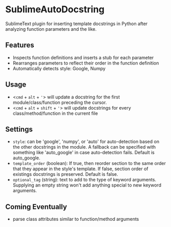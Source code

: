SublimeAutoDocstring
====================

SublimeText plugin for inserting template docstrings in Python after analyzing
function parameters and the like.

Features
--------

  - Inspects function definitions and inserts a stub for each parameter
  - Rearranges parameters to reflect their order in the function definition
  - Automatically detects style: Google, Numpy

Usage
-----

  - <`cmd` + `alt` + `'`> will update a docstring for the first module/class/function preceding the cursor.
  - <`cmd` + `alt` + `shift` + `'`> will update docstrings for every class/method/function in the current file

Settings
--------

  - `style`: can be 'google', 'numpy', or 'auto' for auto-detection based on the other docstrings in the module. A fallback can be specified with something like 'auto_google' in case auto-detection fails. Default is auto_google.
  - `template_order` (boolean): If true, then reorder section to the same order that they appear in the style's template. If false, section order of existings docstrings is preserved. Default is false.
  - `optional_tag` (string): text to add to the type of keyword arguments. Supplying an empty string won't add anything special to new keyword arguments.

Coming Eventually
-----------------

  - parse class attributes similar to function/method arguments
